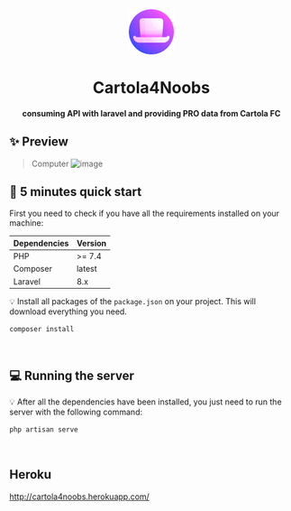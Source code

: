 <div align="center">
    <img src="public/imagens/cartola.png" width="80px" />
</div>
<h1 align="center">
  Cartola4Noobs
</h1>

<h4 align="center">
    consuming API with laravel and providing PRO data from Cartola FC

</h4> 

## :sparkles: Preview 

> Computer
> ![image](https://github.com/user-attachments/assets/c0a6ee0e-32ff-4dd6-90a4-8b2f04a2daa9)

<!-- > <a href="https://imgur.com/a/br6VcAN" target=”_blank”><img src="https://i.imgur.com/iHesRD5.png" /></a>  | <a href="https://imgur.com/a/br6VcAN" target="_blank"><img src="https://i.imgur.com/AiIrHzx.png" width="280px"/></a> | -->
## :rocket: 5 minutes quick start
First you need to check if you have all the requirements installed on your machine:

| Dependencies | Version |
|--------------|---------|
| PHP          | \>= 7.4 | 
| Composer     | latest  | 
| Laravel      | 8.x     | 

:bulb: Install all packages of the `package.json` on your project. This will download everything you need.


```
composer install
```
<br>

## :computer: Running the server

:bulb: After all the dependencies have been installed, you just need to run the server with the following command:

```
php artisan serve
```
<br>

## Heroku
http://cartola4noobs.herokuapp.com/

